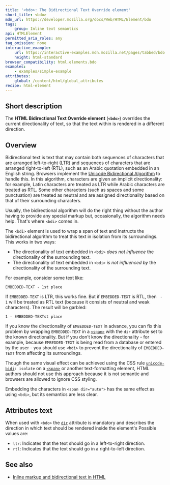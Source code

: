 ```yaml
---
title: '<bdo>: The Bidirectional Text Override element'
short_title: <bdo>
mdn_url: https://developer.mozilla.org/docs/Web/HTML/Element/bdo
tags:
    group: Inline text semantics
api: HTMLElement
permitted_aria_roles: any
tag_omission: none
interactive_example:
    url: https://interactive-examples.mdn.mozilla.net/pages/tabbed/bdo.html
    height: html-standard
browser_compatibility: html.elements.bdo
examples:
    - examples/simple-example
attributes:
    global: /content/html/global_attributes
recipe: html-element
---
```


## Short description

The **HTML Bidirectional Text Override element** (**`<bdo>`**)
overrides the current directionality of text, so that the text within is
rendered in a different direction.

## Overview

Bidirectional text is text that may contain both sequences of characters
that are arranged left-to-right (LTR) and sequences of characters that
are arranged right-to-left (RTL), such as an Arabic quotation embedded
in an English string. Browsers implement the [Unicode Bidirectional
Algorithm](https://www.w3.org/International/articles/inline-bidi-markup/uba-basics)
to handle this. In this algorithm, characters are given an implicit
directionality: for example, Latin characters are treated as LTR while
Arabic characters are treated as RTL. Some other characters (such as
spaces and some punctuation) are treated as neutral and are assigned
directionality based on that of their surrounding characters.

Usually, the bidirectional algorithm will do the right thing without the
author having to provide any special markup but, occasionally, the
algorithm needs help. That's where `<bdi>` comes in.

The `<bdi>` element is used to wrap a span of text and instructs the
bidirectional algorithm to treat this text in isolation from its
surroundings. This works in two ways:

- The directionality of text embedded in `<bdi>` *does not influence*
  the directionality of the surrounding text.
- The directionality of text embedded in `<bdi>` *is not influenced
  by* the directionality of the surrounding text.

For example, consider some text like:

```
EMBEDDED-TEXT - 1st place
```

If `EMBEDDED-TEXT` is LTR, this works fine. But if `EMBEDDED-TEXT` is
RTL, then ` - 1` will be treated as RTL text (because it consists of
neutral and weak characters). The result will be garbled:

```
1 - EMBEDDED-TEXTst place
```

If you know the directionality of `EMBEDDED-TEXT` in advance, you can
fix this problem by wrapping `EMBEDDED-TEXT` in a
[`<span>`](/en-US/docs/Web/HTML/Element/span)
with the `dir` attribute set to the known directionality. But if you
don't know the directionality - for example, because `EMBEDDED-TEXT` is
being read from a database or entered by the user - you should use
`<bdi>` to prevent the directionality of `EMBEDDED-TEXT` from affecting
its surroundings.

Though the same visual effect can be achieved using the CSS rule
[`unicode-bidi`](/en-US/docs/Web/CSS/unicode-bidi)`: isolate`
on a
[`<span>`](/en-US/docs/Web/HTML/Element/span)
or another text-formatting element, HTML authors should not use this
approach because it is not semantic and browsers are allowed to ignore
CSS styling.

Embedding the characters in `<span dir="auto">` has the same effect as
using `<bdi>`, but its semantics are less clear.

## Attributes text
When used with `<bdo>` the [`dir`](/en-US/docs/Web/HTML/Global_attributes/dir) attribute is mandatory and describes the direction in which text should be rendered inside the element's Possible values are:
- `ltr`: Indicates that the text should go in a left-to-right direction.
- `rtl`: Indicates that the text should go in a right-to-left direction.

## See also
- [Inline markup and bidirectional text in HTML](https://www.w3.org/International/articles/inline-bidi-markup/)

